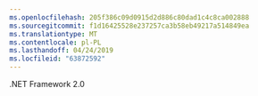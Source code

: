 ```yaml
---
ms.openlocfilehash: 205f386c09d0915d2d886c80dad1c4c8ca002888
ms.sourcegitcommit: f1d16425528e237257ca3b58eb49217a514849ea
ms.translationtype: MT
ms.contentlocale: pl-PL
ms.lasthandoff: 04/24/2019
ms.locfileid: "63872592"
---
```

.NET Framework 2.0